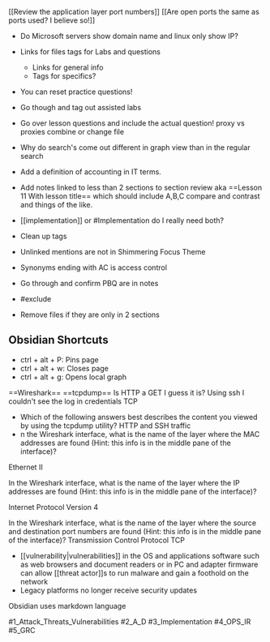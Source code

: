 [[Review the application layer port numbers]]
[[Are open ports the same as ports used?  I believe so!]]
- Do Microsoft servers show domain name and linux only show IP?
- Links for files tags for Labs and questions
	- Links for general info
	- Tags for specifics?
- You can reset practice questions!
- Go though and tag out assisted labs
- Go over lesson questions and include the actual question!
proxy vs proxies combine or change file
- Why do search's come out different in graph view than in the regular search
- Add a definition of accounting in IT terms. 
- Add notes linked to less than 2 sections to section review aka ==Lesson 11 With lesson title== which should include A,B,C compare and contrast and things of the like.
- [[implementation]] or #Implementation  do I really need both?

- Clean up tags
- Unlinked mentions are not in Shimmering Focus Theme
- Synonyms ending with AC is access control
- Go through and confirm PBQ are in notes
- #exclude

- Remove files if they are only in 2 sections
## Obsidian Shortcuts
- ctrl + alt + P:  Pins page
- ctrl + alt + w: Closes page
- ctrl + alt + g:  Opens local graph

==Wireshark==
==tcpdump==
Is HTTP a GET I guess it is?
Using ssh I couldn't see the log in credentials
TCP

- Which of the following answers best describes the content you viewed by using the tcpdump utility? HTTP and SSH traffic
- n the Wireshark interface, what is the name of the layer where the MAC addresses are found (Hint: this info is in the middle pane of the interface)?

Ethernet II
  

In the Wireshark interface, what is the name of the layer where the IP addresses are found (Hint: this info is in the middle pane of the interface)?



Internet Protocol Version 4

In the Wireshark interface, what is the name of the layer where the source and destination port numbers are found (Hint: this info is in the middle pane of the interface)?
Transmission Control Protocol TCP

- [[vulnerability|vulnerabilities]] in the OS and applications software such as web browsers and document readers or in PC and adapter firmware can allow [[threat actor]]s to run malware and gain a foothold on the network
- Legacy platforms no longer receive security updates

Obsidian uses markdown language

#1_Attack_Threats_Vulnerabilities
#2_A_D
#3_Implementation
#4_OPS_IR
#5_GRC